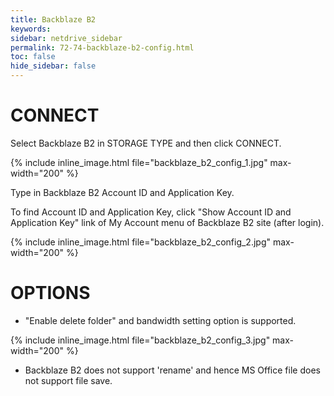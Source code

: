```yaml
---
title: Backblaze B2
keywords:
sidebar: netdrive_sidebar
permalink: 72-74-backblaze-b2-config.html
toc: false
hide_sidebar: false
---
```


CONNECT
==================
Select Backblaze B2 in STORAGE TYPE and then click CONNECT.


{% include inline_image.html file="backblaze_b2_config_1.jpg" max-width="200" %}


Type in Backblaze B2 Account ID and Application Key.

To find Account ID and Application Key, click "Show Account ID and Application Key" link of My Account menu of Backblaze B2 site (after login).


{% include inline_image.html file="backblaze_b2_config_2.jpg" max-width="200" %}


OPTIONS
==================
* "Enable delete folder" and bandwidth setting option is supported.


{% include inline_image.html file="backblaze_b2_config_3.jpg" max-width="200" %}


* Backblaze B2 does not support 'rename' and hence MS Office file does not support file save.

